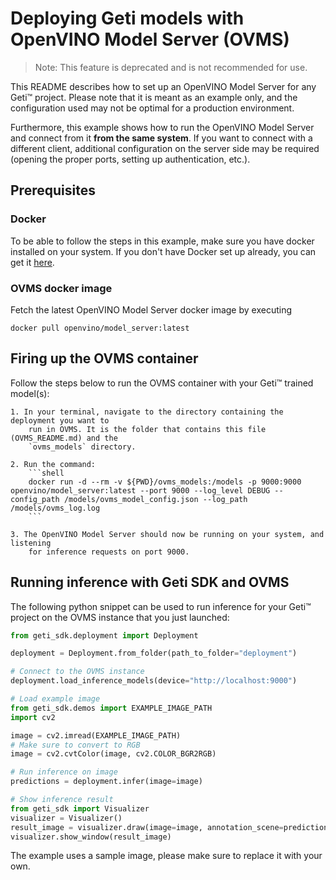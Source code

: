 # Deploying Geti models with OpenVINO Model Server (OVMS)
> Note: This feature is deprecated and is not recommended for use.

This README describes how to set up an OpenVINO Model Server for any Geti™
project. Please note that it is meant as an example only, and the configuration used
may not be optimal for a production environment.

Furthermore, this example shows how to run the OpenVINO Model Server and connect from it
**from the same system**. If you want to connect with a different client, additional
configuration on the server side may be required (opening the proper ports,
setting up authentication, etc.).

## Prerequisites
### Docker
To be able to follow the steps in this example, make sure you have docker installed on
your system. If you don't have Docker set up already, you can get it
[here](https://docs.docker.com/get-docker/).

### OVMS docker image
Fetch the latest OpenVINO Model Server docker image by executing
```shell
docker pull openvino/model_server:latest
```

## Firing up the OVMS container
Follow the steps below to run the OVMS container with your Geti™ trained
model(s):

    1. In your terminal, navigate to the directory containing the deployment you want to
        run in OVMS. It is the folder that contains this file (OVMS_README.md) and the
        `ovms_models` directory.

    2. Run the command:
        ```shell
        docker run -d --rm -v ${PWD}/ovms_models:/models -p 9000:9000 openvino/model_server:latest --port 9000 --log_level DEBUG --config_path /models/ovms_model_config.json --log_path /models/ovms_log.log
        ```

    3. The OpenVINO Model Server should now be running on your system, and listening
        for inference requests on port 9000.

## Running inference with Geti SDK and OVMS
The following python snippet can be used to run inference for your Geti™ project
on the OVMS instance that you just launched:
```python
from geti_sdk.deployment import Deployment

deployment = Deployment.from_folder(path_to_folder="deployment")

# Connect to the OVMS instance
deployment.load_inference_models(device="http://localhost:9000")

# Load example image
from geti_sdk.demos import EXAMPLE_IMAGE_PATH
import cv2

image = cv2.imread(EXAMPLE_IMAGE_PATH)
# Make sure to convert to RGB
image = cv2.cvtColor(image, cv2.COLOR_BGR2RGB)

# Run inference on image
predictions = deployment.infer(image=image)

# Show inference result
from geti_sdk import Visualizer
visualizer = Visualizer()
result_image = visualizer.draw(image=image, annotation_scene=predictions)
visualizer.show_window(result_image)
```

The example uses a sample image, please make sure to replace it with your own.
